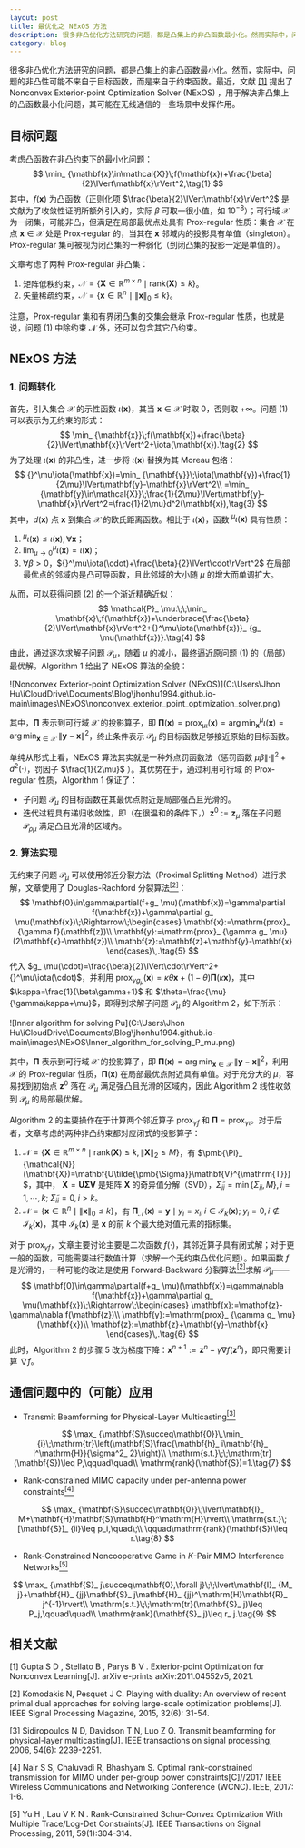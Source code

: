 ```yaml
---
layout: post
title: 最优化之 NExOS 方法 
description: 很多非凸优化方法研究的问题，都是凸集上的非凸函数最小化。然而实际中，问题的非凸性可能不来自于目标函数，而是由约束函数造成。
category: blog
---
```


很多非凸优化方法研究的问题，都是凸集上的非凸函数最小化。然而，实际中，问题的非凸性可能不来自于目标函数，而是来自于约束函数。最近，文献 [[1]](#refer-anchor-1) 提出了 Nonconvex Exterior-point Optimization Solver (NExOS) ，用于解决非凸集上的凸函数最小化问题，其可能在无线通信的一些场景中发挥作用。

## 目标问题

考虑凸函数在非凸约束下的最小化问题：
$$
\min_ {\mathbf{x}\in\mathcal{X}}\;f(\mathbf{x})+\frac{\beta}{2}\lVert\mathbf{x}\rVert^2,\tag{1}
$$
其中，$f(\mathbf{x})$ 为凸函数（正则化项 $\frac{\beta}{2}\lVert\mathbf{x}\rVert^2$ 是文献为了收敛性证明所额外引入的，实际 $\beta$ 可取一很小值，如 $10^{-8}$）；可行域 $\mathcal{X}$ 为一闭集，可能非凸，但满足在局部最优点处具有 Prox-regular 性质：集合 $\mathcal{X}$ 在点 $\mathbf{x}\in\mathcal{X}$ 处是 Prox-regular 的，当其在 $\mathbf{x}$ 邻域内的投影具有单值（singleton）。Prox-regular 集可被视为闭凸集的一种弱化（到闭凸集的投影一定是单值的）。

文章考虑了两种 Prox-regular 非凸集：

1. 矩阵低秩约束，$\mathcal{N}=\{\mathbf{X}\in\mathbb{R}^{m\times n}\mid \mathrm{rank}(\mathbf{X})\leq k\}$。
2. 矢量稀疏约束，$\mathcal{N}=\{\mathbf{x}\in\mathbb{R}^n\mid\lVert\mathbf{x}\rVert_ 0\leq k\}$。

注意，Prox-regular 集和有界闭凸集的交集会继承 Prox-regular 性质，也就是说，问题 (1) 中除约束 $\mathcal{N}$ 外，还可以包含其它凸约束。

## NExOS 方法

### 1. 问题转化

首先，引入集合 $\mathcal{X}$ 的示性函数 $\iota(\mathbf{x})$，其当 $\mathbf{x}\in\mathcal{X}$ 时取 $0$，否则取 $+\infty$。问题 (1) 可以表示为无约束的形式：
$$
\min_ {\mathbf{x}}\;f(\mathbf{x})+\frac{\beta}{2}\lVert\mathbf{x}\rVert^2+\iota(\mathbf{x}).\tag{2}
$$
为了处理 $\iota(\mathbf{x})$ 的非凸性，进一步将 $\iota(\mathbf{x})$ 替换为其 Moreau 包络：
$$
{}^\mu\iota(\mathbf{x})=\min_ {\mathbf{y}}\;\iota(\mathbf{y})+\frac{1}{2\mu}\lVert\mathbf{y}-\mathbf{x}\rVert^2\\
=\min_ {\mathbf{y}\in\mathcal{X}}\;\frac{1}{2\mu}\lVert\mathbf{y}-\mathbf{x}\rVert^2=\frac{1}{2\mu}d^2(\mathbf{x}),\tag{3}
$$
其中，$d(\mathbf{x})$ 点 $\mathbf{x}$ 到集合 $\mathcal{X}$ 的欧氏距离函数。相比于 $\iota(\mathbf{x})$，函数 ${}^\mu\iota(\mathbf{x})$ 具有性质：

1. ${}^\mu\iota(\mathbf{x})\leq\iota(\mathbf{x}),\,\forall\mathbf{x}$；
2. $\lim_ {\mu\rightarrow 0}{}^\mu\iota(\mathbf{x})=\iota(\mathbf{x})$；
3. $\forall\beta>0$，${}^\mu\iota(\cdot)+\frac{\beta}{2}\lVert\cdot\rVert^2$ 在局部最优点的邻域内是凸可导函数，且此邻域的大小随 $\mu$ 的增大而单调扩大。

从而，可以获得问题 (2) 的一个渐近精确近似：
$$
\mathcal{P}_ \mu:\;\;\min_ \mathbf{x}\;f(\mathbf{x})+\underbrace{\frac{\beta}{2}\lVert\mathbf{x}\rVert^2+{}^\mu\iota(\mathbf{x})}_ {g_ \mu(\mathbf{x})}.\tag{4}
$$
由此，通过逐次求解子问题 $\mathcal{P}_ \mu$，随着 $\mu$ 的减小，最终逼近原问题 (1) 的（局部）最优解。Algorithm 1 给出了 NExOS 算法的全貌：

![Nonconvex Exterior-point Optimization Solver (NExOS)](C:\Users\Jhon Hu\iCloudDrive\Documents\Blog\jhonhu1994.github.io-main\images\NExOS\nonconvex_exterior_point_optimization_solver.png)

其中，$\pmb{\Pi}$ 表示到可行域 $\mathcal{X}$ 的投影算子，即 $\pmb{\Pi}(\mathbf{x})=\mathrm{prox}_ {\mu\iota}(\mathbf{x})=\arg\min_ {\mathbf{x}}{}^\mu\iota(\mathbf{x})=\arg\min_ {\mathbf{x}\in\mathcal{X}}\;\lVert\mathbf{y}-\mathbf{x}\rVert^2$，终止条件表示 $\mathcal{P}_ \mu$ 的目标函数足够接近原始的目标函数。

单纯从形式上看，NExOS 算法其实就是一种外点罚函数法（惩罚函数 $\mu\beta\lVert\cdot\rVert^2+d^2(\cdot)$，罚因子 $\frac{1}{2\mu}$ ）。其优势在于，通过利用可行域 的 Prox-regular 性质，Algorithm 1 保证了：

- 子问题  $\mathcal{P}_ \mu$ 的目标函数在其最优点附近是局部强凸且光滑的。
- 迭代过程具有递归收敛性，即（在很温和的条件下，）$\mathbf{z}^ 0:=\mathbf{z}_ \mu$ 落在子问题  $\mathcal{P}_ {\rho\mu}$ 满足凸且光滑的区域内。

### 2. 算法实现

无约束子问题 $\mathcal{P}_ \mu$ 可以使用邻近分裂方法（Proximal Splitting Method）进行求解，文章使用了 Douglas-Rachford 分裂算法[<sup>[2]</sup>](#refer-anchor-2)：
$$
\mathbf{0}\in\gamma\partial(f+g_ \mu)(\mathbf{x})=\gamma\partial f(\mathbf{x})+\gamma\partial g_ \mu(\mathbf{x})\;\Rightarrow\;\begin{cases}
\mathbf{x}:=\mathrm{prox}_ {\gamma f}(\mathbf{z})\\
\mathbf{y}:=\mathrm{prox}_ {\gamma g_ \mu}(2\mathbf{x}-\mathbf{z})\\
\mathbf{z}:=\mathbf{z}+\mathbf{y}-\mathbf{x}
\end{cases}\,.\tag{5}
$$
代入 $g_ \mu(\cdot)=\frac{\beta}{2}\lVert\cdot\rVert^2+{}^\mu\iota(\cdot)$，并利用 $\mathrm{prox}_ {\gamma g_ \mu}(\mathbf{x})=\kappa\theta\mathbf{x}+(1-\theta)\pmb{\Pi}(\kappa\mathbf{x})$，其中 $\kappa=\frac{1}{\beta\gamma+1}$ 和 $\theta=\frac{\mu}{\gamma\kappa+\mu}$，即得到求解子问题 $\mathcal{P}_ \mu$ 的 Algorithm 2，如下所示：

![Inner algorithm for solving Pu](C:\Users\Jhon Hu\iCloudDrive\Documents\Blog\jhonhu1994.github.io-main\images\NExOS\Inner_algorithm_for_solving_P_mu.png)

其中，$\pmb{\Pi}$ 表示到可行域 $\mathcal{X}$ 的投影算子，即 $\pmb{\Pi}(\mathbf{x})=\arg\min_ {\mathbf{x}\in\mathcal{X}}\;\lVert\mathbf{y}-\mathbf{x}\rVert^2$，利用 $\mathcal{X}$ 的 Prox-regular 性质，$\pmb{\Pi}(\mathbf{x})$ 在局部最优点附近具有单值。对于充分大的 $\mu$，容易找到初始点 $\mathbf{z}^ 0$ 落在 $\mathcal{P}_ \mu$ 满足强凸且光滑的区域内，因此 Algorithm 2 线性收敛到 $\mathcal{P}_ \mu$ 的局部最优解。

Algorithm 2 的主要操作在于计算两个邻近算子 $\mathrm{prox}_ {\gamma f}$ 和 $\pmb{\Pi}=\mathrm{prox}_ {\gamma\iota}$。对于后者，文章考虑的两种非凸约束都对应闭式的投影算子：

1. $\mathcal{N}=\{\mathbf{X}\in\mathbb{R}^{m\times n}\mid \mathrm{rank}(\mathbf{X})\leq k,\,\lVert\mathbf{X}\rVert_ 2\leq M\}$，有 $\pmb{\Pi}_ {\mathcal{N}}(\mathbf{X})=\mathbf{U\tilde{\pmb{\Sigma}}\mathbf{V}^{\mathrm{T}}}$，其中， $\mathbf{X}=\mathbf{U}\pmb{\Sigma}\mathbf{V}$ 是矩阵 $\mathbf{X}$ 的奇异值分解（SVD），$\tilde{\Sigma}_ {ii}=\min\{\Sigma_ {ii},M\},i=1,\cdots,k;\;\tilde{\Sigma}_ {ii}=0,i>k$。
2. $\mathcal{N}=\{\mathbf{x}\in\mathbb{R}^n\mid\lVert\mathbf{x}\rVert_ 0\leq k\}$，有 $\pmb{\Pi}_ {\mathcal{N}}(\mathbf{x})={\mathbf{y}\mid y_ i=x_ i,i\in\mathcal{I}_ k(\mathbf{x});\;y_ i=0,i\notin\mathcal{I}_ k(\mathbf{x})}$，其中 $\mathcal{I}_ k(\mathbf{x})$ 是 $\mathbf{x}$ 的前 $k$ 个最大绝对值元素的指标集。

对于 $\mathrm{prox}_ {\gamma f}$，文章主要讨论主要是二次函数 $f(\cdot)$，其邻近算子具有闭式解；对于更一般的函数，可能需要进行数值计算（求解一个无约束凸优化问题）。如果函数 $f$ 是光滑的，一种可能的改进是使用 Forward-Backward 分裂算法[<sup>[2]</sup>](#refer-anchor-2)求解 $\mathcal{P}_ \mu$——
$$
\mathbf{0}\in\gamma\partial(f+g_ \mu)(\mathbf{x})=\gamma\nabla f(\mathbf{x})+\gamma\partial g_ \mu(\mathbf{x})\;\Rightarrow\;\begin{cases}
\mathbf{x}:=\mathbf{z}-\gamma\nabla f(\mathbf{z})\\
\mathbf{y}:=\mathrm{prox}_ {\gamma g_ \mu}(\mathbf{x})\\
\mathbf{z}:=\mathbf{z}+\mathbf{y}-\mathbf{x}
\end{cases}\,.\tag{6}
$$
此时，Algorithm 2 的步骤 5 改为梯度下降：$\mathbf{x}^{n+1}:=\mathbf{z}^n-\gamma\nabla f(\mathbf{z}^n)$，即只需要计算 $\nabla f$。

## 通信问题中的（可能）应用

- Transmit Beamforming for Physical-Layer Multicasting[<sup>[3]</sup>](#refer-anchor-3)

$$
\max_ {\mathbf{S}\succeq\mathbf{0}}\,\min_ {i}\;\mathrm{tr}\left(\mathbf{S}\frac{\mathbf{h}_ i\mathbf{h}_ i^\mathrm{H}}{\sigma^2_ 2}\right)\\
\mathrm{s.t.}\;\;\mathrm{tr}(\mathbf{S})\leq P,\qquad\quad\\
\mathrm{rank}(\mathbf{S})=1.\tag{7}
$$

- Rank-constrained MIMO capacity under per-antenna power constraints[<sup>[4]</sup>](#refer-anchor-4)

$$
\max_ {\mathbf{S}\succeq\mathbf{0}}\;\lvert\mathbf{I}_ M+\mathbf{H}\mathbf{S}\mathbf{H}^\mathrm{H}\rvert\\
\mathrm{s.t.}\;[\mathbf{S}]_ {ii}\leq p_i,\quad\;\\
\qquad\mathrm{rank}(\mathbf{S})\leq r.\tag{8}
$$

- Rank-Constrained Noncooperative Game in $K$-Pair MIMO Interference Networks[<sup>[5]</sup>](#refer-anchor-5)

$$
\max_ {\mathbf{S}_ j\succeq\mathbf{0},\forall j}\;\;\lvert\mathbf{I}_ {M_ j}+\mathbf{H}_ {jj}\mathbf{S}_ j\mathbf{H}_ {jj}^\mathrm{H}\mathbf{R}_ j^{-1}\rvert\\
\mathrm{s.t.}\;\;\mathrm{tr}(\mathbf{S}_ j)\leq P_j,\qquad\quad\\
\mathrm{rank}(\mathbf{S}_ j)\leq r_ j.\tag{9}
$$

## 相关文献

<div id="refer-anchor-1"></div>

[1] Gupta S D , Stellato B , Parys B V . Exterior-point Optimization for Nonconvex Learning[J]. arXiv e-prints arXiv:2011.04552v5, 2021.

<div id="refer-anchor-2"></div>

[2] Komodakis N, Pesquet J C. Playing with duality: An overview of recent primal dual approaches for solving large-scale optimization problems[J]. IEEE Signal Processing Magazine, 2015, 32(6): 31-54.

<div id="refer-anchor-3"></div>

[3] Sidiropoulos N D, Davidson T N, Luo Z Q. Transmit beamforming for physical-layer multicasting[J]. IEEE transactions on signal processing, 2006, 54(6): 2239-2251.

<div id="refer-anchor-4"></div>

[4] Nair S S, Chaluvadi R, Bhashyam S. Optimal rank-constrained transmission for MIMO under per-group power constraints[C]//2017 IEEE Wireless Communications and Networking Conference (WCNC). IEEE, 2017: 1-6.

<div id="refer-anchor-5"></div>

[5] Yu H , Lau V K N . Rank-Constrained Schur-Convex Optimization With Multiple Trace/Log-Det Constraints[J]. IEEE Transactions on Signal Processing, 2011, 59(1):304-314.



[Jhonhu]:    https://jhonhu1994.github.io  "JhonHu"
